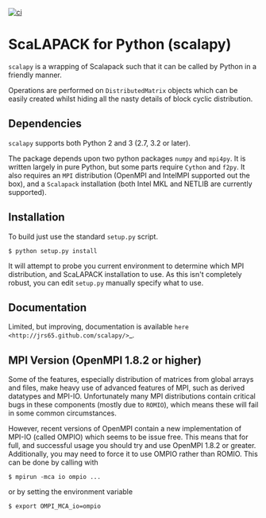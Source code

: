 [![ci](https://github.com/pulkin/scalapy/actions/workflows/test.yml/badge.svg)](https://github.com/pulkin/scalapy/actions)


ScaLAPACK for Python (scalapy)
==============================

``scalapy`` is a wrapping of Scalapack such that it can be called by Python in
a friendly manner.

Operations are performed on ``DistributedMatrix`` objects which can be easily
created whilst hiding all the nasty details of block cyclic distribution.


Dependencies
------------

``scalapy`` supports both Python 2 and 3 (2.7, 3.2 or later).

The package depends upon two python packages ``numpy`` and ``mpi4py``. It is
written largely in pure Python, but some parts require ``Cython`` and ``f2py``.
It also requires an ``MPI`` distribution (OpenMPI and IntelMPI supported out the
box), and a ``Scalapack`` installation (both Intel MKL and NETLIB are currently
supported).

Installation
------------

To build just use the standard ``setup.py`` script.

    $ python setup.py install

It will attempt to probe you current environment to determine which MPI
distribution, and ScaLAPACK installation to use. As this isn't completely
robust, you can edit ``setup.py`` manually specify what to use.

Documentation
-------------

Limited, but improving, documentation is available `here <http://jrs65.github.com/scalapy/>`_.

MPI Version (OpenMPI 1.8.2 or higher)
-------------------------------------

Some of the features, especially distribution of matrices from global arrays and
files, make heavy use of advanced features of MPI, such as derived datatypes and
MPI-IO. Unfortunately many MPI distributions contain critical bugs in these
components (mostly due to ``ROMIO``), which means these will fail in some common
circumstances.

However, recent versions of OpenMPI contain a new implementation of MPI-IO
(called OMPIO) which seems to be issue free. This means that for full, and
successful usage you should try and use OpenMPI 1.8.2 or greater.
Additionally, you may need to force it to use OMPIO rather than ROMIO. This
can be done by calling with

    $ mpirun -mca io ompio ...

or by setting the environment variable

    $ export OMPI_MCA_io=ompio
